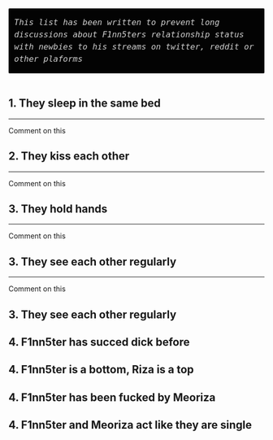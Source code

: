 <div style="background-color:#030303; border: 1px solid rgba(255,255,255,0.15); border-radius: 2px; padding: 15px 10px 15px">
<i style="font-size: 16px; word-wrap: break-word; overflow: auto; overflow-y: auto; overflow-y: hidden; color: #d0d0d0; font-size: 16px; line-height: 1.5; font-family: Monaco, Bitstream Vera Sans Mono, Lucida Console, Terminal, monospace;">This list has been written to prevent long discussions about F1nn5ters relationship status with newbies to his streams on twitter, reddit or other plaforms</i>    
</div>
<br/>

## 1. They sleep in the same bed
----
Comment on this

## 2. They kiss each other 
----
Comment on this

## 3. They hold hands
----
Comment on this

## 3. They see each other regularly
----
Comment on this

## 3. They see each other regularly

## 4. F1nn5ter has succed dick before


## 4. F1nn5ter is a bottom, Riza is a top


## 4. F1nn5ter has been fucked by Meoriza


## 4. F1nn5ter and Meoriza act like they are single
